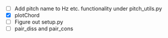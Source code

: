 - [ ] Add pitch name to Hz etc. functionality under pitch_utils.py
- [x] plotChord
- [ ] Figure out setup.py
- [ ] pair_diss and pair_cons
